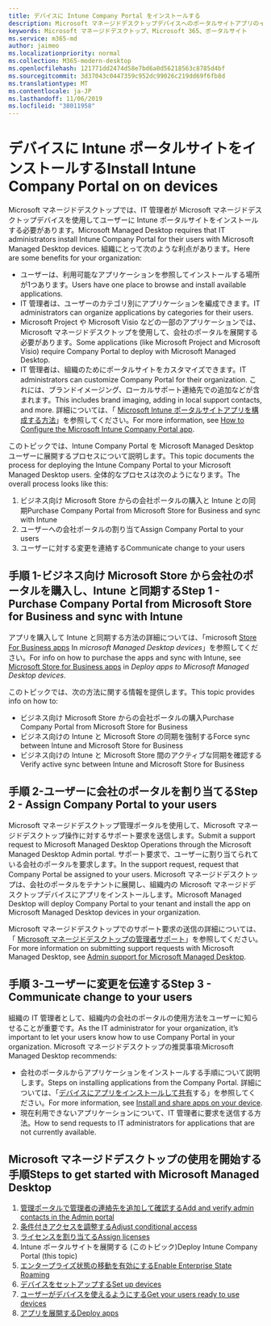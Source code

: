 ```yaml
---
title: デバイスに Intune Company Portal をインストールする
description: Microsoft マネージドデスクトップデバイスへのポータルサイトアプリのインストールに関する情報
keywords: Microsoft マネージドデスクトップ、Microsoft 365、ポータルサイト
ms.service: m365-md
author: jaimeo
ms.localizationpriority: normal
ms.collection: M365-modern-desktop
ms.openlocfilehash: 121771dd2474d58e7bd6a0d56218563c8785d4bf
ms.sourcegitcommit: 3d37043c0447359c952dc99026c219dd69f6fb8d
ms.translationtype: MT
ms.contentlocale: ja-JP
ms.lasthandoff: 11/06/2019
ms.locfileid: "38011958"
---
```

# <a name="install-intune-company-portal-on-on-devices"></a><span data-ttu-id="2cd26-104">デバイスに Intune ポータルサイトをインストールする</span><span class="sxs-lookup"><span data-stu-id="2cd26-104">Install Intune Company Portal on on devices</span></span>

<span data-ttu-id="2cd26-105">Microsoft マネージドデスクトップでは、IT 管理者が Microsoft マネージドデスクトップデバイスを使用してユーザーに Intune ポータルサイトをインストールする必要があります。</span><span class="sxs-lookup"><span data-stu-id="2cd26-105">Microsoft Managed Desktop requires that IT administrators install Intune Company Portal for their users with Microsoft Managed Desktop devices.</span></span> <span data-ttu-id="2cd26-106">組織にとって次のような利点があります。</span><span class="sxs-lookup"><span data-stu-id="2cd26-106">Here are some benefits for your organization:</span></span>
- <span data-ttu-id="2cd26-107">ユーザーは、利用可能なアプリケーションを参照してインストールする場所が1つあります。</span><span class="sxs-lookup"><span data-stu-id="2cd26-107">Users have one place to browse and install available applications.</span></span> 
- <span data-ttu-id="2cd26-108">IT 管理者は、ユーザーのカテゴリ別にアプリケーションを編成できます。</span><span class="sxs-lookup"><span data-stu-id="2cd26-108">IT administrators can organize applications by categories for their users.</span></span>  
- <span data-ttu-id="2cd26-109">Microsoft Project や Microsoft Visio などの一部のアプリケーションでは、Microsoft マネージドデスクトップを使用して、会社のポータルを展開する必要があります。</span><span class="sxs-lookup"><span data-stu-id="2cd26-109">Some applications (like Microsoft Project and Microsoft Visio) require Company Portal to deploy with Microsoft Managed Desktop.</span></span>
- <span data-ttu-id="2cd26-110">IT 管理者は、組織のためにポータルサイトをカスタマイズできます。</span><span class="sxs-lookup"><span data-stu-id="2cd26-110">IT administrators can customize Company Portal for their organization.</span></span> <span data-ttu-id="2cd26-111">これには、ブランドイメージング、ローカルサポート連絡先での追加などが含まれます。</span><span class="sxs-lookup"><span data-stu-id="2cd26-111">This includes brand imaging, adding in local support contacts, and more.</span></span> <span data-ttu-id="2cd26-112">詳細については、「 [Microsoft Intune ポータルサイトアプリを構成する方法](https://docs.microsoft.com/intune/company-portal-app)」を参照してください。</span><span class="sxs-lookup"><span data-stu-id="2cd26-112">For more information, see [How to Configure the Microsoft Intune Company Portal app](https://docs.microsoft.com/intune/company-portal-app).</span></span>   

<span data-ttu-id="2cd26-113">このトピックでは、Intune Company Portal を Microsoft Managed Desktop ユーザーに展開するプロセスについて説明します。</span><span class="sxs-lookup"><span data-stu-id="2cd26-113">This topic documents the process for deploying the Intune Company Portal to your Microsoft Managed Desktop users.</span></span> <span data-ttu-id="2cd26-114">全体的なプロセスは次のようになります。</span><span class="sxs-lookup"><span data-stu-id="2cd26-114">The overall process looks like this:</span></span>
1. <span data-ttu-id="2cd26-115">ビジネス向け Microsoft Store からの会社ポータルの購入と Intune との同期</span><span class="sxs-lookup"><span data-stu-id="2cd26-115">Purchase Company Portal from Microsoft Store for Business and sync with Intune</span></span>
2. <span data-ttu-id="2cd26-116">ユーザーへの会社ポータルの割り当て</span><span class="sxs-lookup"><span data-stu-id="2cd26-116">Assign Company Portal to your users</span></span>
3. <span data-ttu-id="2cd26-117">ユーザーに対する変更を連絡する</span><span class="sxs-lookup"><span data-stu-id="2cd26-117">Communicate change to your users</span></span>

## <a name="step-1---purchase-company-portal-from-microsoft-store-for-business-and-sync-with-intune"></a><span data-ttu-id="2cd26-118">手順 1-ビジネス向け Microsoft Store から会社のポータルを購入し、Intune と同期する</span><span class="sxs-lookup"><span data-stu-id="2cd26-118">Step 1 - Purchase Company Portal from Microsoft Store for Business and sync with Intune</span></span>
<span data-ttu-id="2cd26-119">アプリを購入して Intune と同期する方法の詳細については、「microsoft [Store For Business apps](deploy-apps.md#msfb-apps) In *microsoft Managed Desktop devices*」を参照してください。</span><span class="sxs-lookup"><span data-stu-id="2cd26-119">For info on how to purchase the apps and sync with Intune, see [Microsoft Store for Business apps](deploy-apps.md#msfb-apps) in *Deploy apps to Microsoft Managed Desktop devices*.</span></span>

<span data-ttu-id="2cd26-120">このトピックでは、次の方法に関する情報を提供します。</span><span class="sxs-lookup"><span data-stu-id="2cd26-120">This topic provides info on how to:</span></span> 
- <span data-ttu-id="2cd26-121">ビジネス向け Microsoft Store からの会社ポータルの購入</span><span class="sxs-lookup"><span data-stu-id="2cd26-121">Purchase Company Portal from Microsoft Store for Business</span></span> 
- <span data-ttu-id="2cd26-122">ビジネス向けの Intune と Microsoft Store の同期を強制する</span><span class="sxs-lookup"><span data-stu-id="2cd26-122">Force sync between Intune and Microsoft Store for Business</span></span>
- <span data-ttu-id="2cd26-123">ビジネス向けの Intune と Microsoft Store 間のアクティブな同期を確認する</span><span class="sxs-lookup"><span data-stu-id="2cd26-123">Verify active sync between Intune and Microsoft Store for Business</span></span> 

## <a name="step-2---assign-company-portal-to-your-users"></a><span data-ttu-id="2cd26-124">手順 2-ユーザーに会社のポータルを割り当てる</span><span class="sxs-lookup"><span data-stu-id="2cd26-124">Step 2 - Assign Company Portal to your users</span></span>
<span data-ttu-id="2cd26-125">Microsoft マネージドデスクトップ管理ポータルを使用して、Microsoft マネージドデスクトップ操作に対するサポート要求を送信します。</span><span class="sxs-lookup"><span data-stu-id="2cd26-125">Submit a support request to Microsoft Managed Desktop Operations through the Microsoft Managed Desktop Admin portal.</span></span> <span data-ttu-id="2cd26-126">サポート要求で、ユーザーに割り当てられている会社のポータルを要求します。</span><span class="sxs-lookup"><span data-stu-id="2cd26-126">In the support request, request that Company Portal be assigned to your users.</span></span> <span data-ttu-id="2cd26-127">Microsoft マネージドデスクトップは、会社のポータルをテナントに展開し、組織内の Microsoft マネージドデスクトップデバイスにアプリをインストールします。</span><span class="sxs-lookup"><span data-stu-id="2cd26-127">Microsoft Managed Desktop will deploy Company Portal to your tenant and install the app on Microsoft Managed Desktop devices in your organization.</span></span>

<span data-ttu-id="2cd26-128">Microsoft マネージドデスクトップでのサポート要求の送信の詳細については、「 [Microsoft マネージドデスクトップの管理者サポート](../working-with-managed-desktop/admin-support.md)」を参照してください。</span><span class="sxs-lookup"><span data-stu-id="2cd26-128">For more information on submitting support requests with Microsoft Managed Desktop, see [Admin support for Microsoft Managed Desktop](../working-with-managed-desktop/admin-support.md).</span></span>

## <a name="step-3---communicate-change-to-your-users"></a><span data-ttu-id="2cd26-129">手順 3-ユーザーに変更を伝達する</span><span class="sxs-lookup"><span data-stu-id="2cd26-129">Step 3 - Communicate change to your users</span></span>
<span data-ttu-id="2cd26-130">組織の IT 管理者として、組織内の会社のポータルの使用方法をユーザーに知らせることが重要です。</span><span class="sxs-lookup"><span data-stu-id="2cd26-130">As the IT administrator for your organization, it’s important to let your users know how to use Company Portal in your organization.</span></span> <span data-ttu-id="2cd26-131">Microsoft マネージドデスクトップの推奨事項:</span><span class="sxs-lookup"><span data-stu-id="2cd26-131">Microsoft Managed Desktop recommends:</span></span>
- <span data-ttu-id="2cd26-132">会社のポータルからアプリケーションをインストールする手順について説明します。</span><span class="sxs-lookup"><span data-stu-id="2cd26-132">Steps on installing applications from the Company Portal.</span></span> <span data-ttu-id="2cd26-133">詳細については、「[デバイスにアプリをインストールして共有](https://docs.microsoft.com/intune-user-help/install-apps-cpapp-windows)する」を参照してください。</span><span class="sxs-lookup"><span data-stu-id="2cd26-133">For more information, see [Install and share apps on your device](https://docs.microsoft.com/intune-user-help/install-apps-cpapp-windows).</span></span>
- <span data-ttu-id="2cd26-134">現在利用できないアプリケーションについて、IT 管理者に要求を送信する方法。</span><span class="sxs-lookup"><span data-stu-id="2cd26-134">How to send requests to IT administrators for applications that are not currently available.</span></span>

## <a name="steps-to-get-started-with-microsoft-managed-desktop"></a><span data-ttu-id="2cd26-135">Microsoft マネージドデスクトップの使用を開始する手順</span><span class="sxs-lookup"><span data-stu-id="2cd26-135">Steps to get started with Microsoft Managed Desktop</span></span>

1. [<span data-ttu-id="2cd26-136">管理ポータルで管理者の連絡先を追加して確認する</span><span class="sxs-lookup"><span data-stu-id="2cd26-136">Add and verify admin contacts in the Admin portal</span></span>](add-admin-contacts.md)
2. [<span data-ttu-id="2cd26-137">条件付きアクセスを調整する</span><span class="sxs-lookup"><span data-stu-id="2cd26-137">Adjust conditional access</span></span>](conditional-access.md)
3. [<span data-ttu-id="2cd26-138">ライセンスを割り当てる</span><span class="sxs-lookup"><span data-stu-id="2cd26-138">Assign licenses</span></span>](assign-licenses.md)
4. <span data-ttu-id="2cd26-139">Intune ポータルサイトを展開する (このトピック)</span><span class="sxs-lookup"><span data-stu-id="2cd26-139">Deploy Intune Company Portal (this topic)</span></span>
5. [<span data-ttu-id="2cd26-140">エンタープライズ状態の移動を有効にする</span><span class="sxs-lookup"><span data-stu-id="2cd26-140">Enable Enterprise State Roaming</span></span>](enterprise-state-roaming.md)
6. [<span data-ttu-id="2cd26-141">デバイスをセットアップする</span><span class="sxs-lookup"><span data-stu-id="2cd26-141">Set up devices</span></span>](set-up-devices.md)
7. [<span data-ttu-id="2cd26-142">ユーザーがデバイスを使えるようにする</span><span class="sxs-lookup"><span data-stu-id="2cd26-142">Get your users ready to use devices</span></span>](get-started-devices.md)
8. [<span data-ttu-id="2cd26-143">アプリを展開する</span><span class="sxs-lookup"><span data-stu-id="2cd26-143">Deploy apps</span></span>](deploy-apps.md)